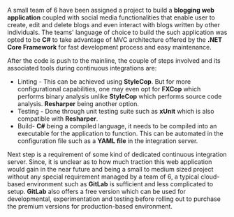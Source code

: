 A small team of 6 have been assigned a project to build a **blogging web application** coupled with social media functionalities that enable user to create, edit and delete blogs and even interact with blogs written by other individuals.
The teams' language of choice to build the such application was opted to be **C#** to take advantage of MVC architecture offered by the **.NET Core Framework** for fast development process and easy maintenance.

After the code is push to the mainline, the couple of steps involved and its associated tools during continuous integrations are:
- Linting - This can be achieved using **StyleCop**. But for more configurational capabilities, one may even opt for **FXCop** which performs binary analysis unlike **StyleCop** which performs source code analysis. **Resharper** being another option.
- Testing - Done through unit testing suite such as **xUnit** which is also compatible with **Resharper**.
- Build- **C#** being a compiled language, it needs to be compiled into an executable for the application to function. This can be automated in the configuration file such as a **YAML file** in the integration server.

Next step is a requirement of some kind of dedicated continuous integration server. Since, it is unclear as to how much traction this web application would gain in the near future and being a small to medium sized project without any special requirement managed by a team of 6, a typical cloud-based environment such as **GitLab** is sufficient and less complicated to setup. **GitLab** also offers a free version which can be used for developmental, experimentation and testing before rolling out to purchase the premium versions for production-based environment.